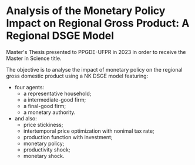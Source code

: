 # Analysis of the Monetary Policy Impact on Regional Gross Product: A Regional DSGE Model

Master's Thesis presented to PPGDE-UFPR in 2023 in order to receive the Master in Science title.

The objective is to analyse the impact of monetary policy on the regional gross domestic product using a NK DSGE model featuring:
- four agents:
  - a representative household;
  - a intermediate-good firm;
  - a final-good firm;
  - a monetary authority.
- and also:
  - price stickiness;
  - intertemporal price optimization with nonimal tax rate;
  - production function with investment;
  - monetary policy;
  - productivity shock;
  - monetary shock.
